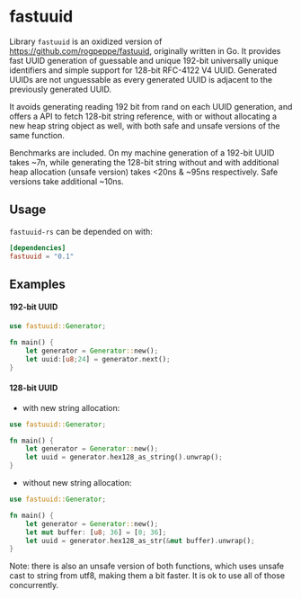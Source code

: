 # fastuuid

Library `fastuuid` is an oxidized version of https://github.com/rogpeppe/fastuuid, originally written in Go.
It provides fast UUID generation of guessable and unique 192-bit universally unique identifiers and simple support for 128-bit RFC-4122 V4 UUID.
Generated UUIDs are not unguessable as every generated UUID is adjacent to the previously generated UUID.

It avoids generating reading 192 bit from rand on each UUID generation, and offers a API to fetch 128-bit string reference,
with or without allocating a new heap string object as well, with both safe and unsafe versions of the same function.

Benchmarks are included. On my machine generation of a 192-bit UUID takes ~7n, while generating the 128-bit string
without and with additional heap allocation (unsafe version) takes <20ns & ~95ns respectively. Safe versions take additional ~10ns.

## Usage

`fastuuid-rs` can be depended on with:

```toml
[dependencies]
fastuuid = "0.1"
```

## Examples
#### 192-bit UUID
```rust
use fastuuid::Generator;

fn main() {
    let generator = Generator::new();
    let uuid:[u8;24] = generator.next();
}
```

#### 128-bit UUID
- with new string allocation:
```rust
use fastuuid::Generator;

fn main() {
    let generator = Generator::new();
    let uuid = generator.hex128_as_string().unwrap();
}
```
- without new string allocation:
```rust
use fastuuid::Generator;

fn main() {
    let generator = Generator::new();
    let mut buffer: [u8; 36] = [0; 36];
    let uuid = generator.hex128_as_str(&mut buffer).unwrap();
}
```

Note: there is also an unsafe version of both functions, which uses unsafe cast to string from utf8, making them a bit faster.
It is ok to use all of those concurrently.



